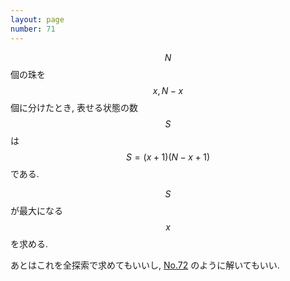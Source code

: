 ```yaml
---
layout: page
number: 71
---
```

$$ N $$ 個の珠を $$ x, N-x $$ 個に分けたとき, 表せる状態の数 $$ S $$ は $$ S = (x + 1)(N - x + 1) $$ である.

$$ S $$ が最大になる $$ x $$ を求める.

あとはこれを全探索で求めてもいいし, [No.72](y0072.html) のように解いてもいい.

